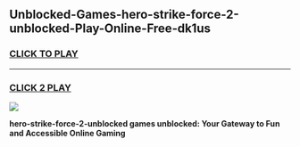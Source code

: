 
## Unblocked-Games-hero-strike-force-2-unblocked-Play-Online-Free-dk1us
<h3>
<a href="https://premium76.site?title=hero-strike-force-2-unblocked&ref=26A">CLICK TO PLAY</a></h3>
<hr>

<h3>
<a href="https://premium76.site?title=hero-strike-force-2-unblocked&ref=26A">CLICK 2 PLAY</a>
  
</h3>

<a href="https://premium76.site?title=hero-strike-force-2-unblocked&ref=26A"><img src="https://clearcache.store/games.png"></a>


**hero-strike-force-2-unblocked games unblocked: Your Gateway to Fun and Accessible Online Gaming**
